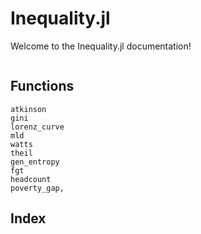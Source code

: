 # Inequality.jl

Welcome to the Inequality.jl documentation!

```@contents
```

## Functions
```@docs
atkinson
gini
lorenz_curve
mld
watts
theil
gen_entropy
fgt
headcount
poverty_gap,
```

## Index
```@index
```